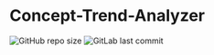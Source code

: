 # Concept-Trend-Analyzer
![GitHub repo size](https://img.shields.io/github/repo-size/Systems-and-Toolchains-Fall-2023/course-project-option-2-captainKHSH)
![GitLab last commit](https://img.shields.io/gitlab/last-commit/Systems-and-Toolchains-Fall-2023/course-project-option-2-captainKHSH)

